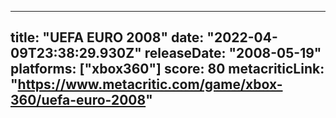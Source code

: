 
---
title: "UEFA EURO 2008"
date: "2022-04-09T23:38:29.930Z"
releaseDate: "2008-05-19"
platforms: ["xbox360"]
score: 80
metacriticLink: "https://www.metacritic.com/game/xbox-360/uefa-euro-2008"
---

